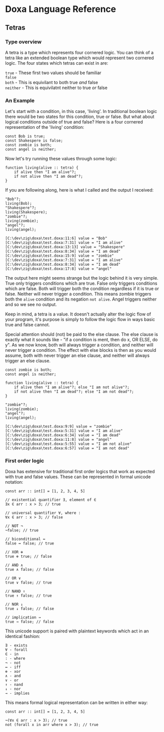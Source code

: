# Doxa Language Reference

## Tetras

### Type overview

A tetra is a type which represents four cornered logic. You can think of a tetra like an extended boolean type which would represent two cornered logic. The four states which tetras can exist in are:

`true` - These first two values should be familiar  
`false`  
`both` - This is equivilant to both true _and_ false  
`neither` - This is equivilatnt neither to true _or_ false

### An Example

Let's start with a condition, in this case, 'living'. In traditional boolean logic there would be two states for this condition, true or false. But what about logical conditions outside of true and false? Here is a four cornered representation of the 'living' condition:

```
const Bob is true;
const Shakespere is false;
const zombie is both;
const angel is neither;
```

Now let's try running these values through some logic:

```
function living(alive :: tetra) {
    if alive then "I am alive"?;
    if not alive then "I am dead"?;
}
```

If you are following along, here is what I called and the output I received:

```
"Bob"?;
living(Bob);
"Shakespere"?;
living(Shakespere);
"zombie"?;
living(zombie);
"angel"?;
living(angel);
```

```
[C:\dev\zig\doxa\test.doxa:11:6] value = "Bob"
[C:\dev\zig\doxa\test.doxa:7:31] value = "I am alive"
[C:\dev\zig\doxa\test.doxa:13:13] value = "Shakespere"
[C:\dev\zig\doxa\test.doxa:8:34] value = "I am dead"
[C:\dev\zig\doxa\test.doxa:15:9] value = "zombie"
[C:\dev\zig\doxa\test.doxa:7:31] value = "I am alive"
[C:\dev\zig\doxa\test.doxa:8:34] value = "I am dead"
[C:\dev\zig\doxa\test.doxa:17:8] value = "angel"
```

The output here might seems strange but the logic behind it is very simple. True only triggers conditions which are true. False only triggers conditions which are false. Both will trigger both the condition regardless if it is true or false. Neither will never trigger a condition. This means zombie triggers both the `alive` condition and its negation `not alive`. Angel triggers neither and so we see no output.

Keep in mind, a tetra is a value. It doesn't actually alter the logic flow of your program, it's purpose is simply to follow the logic flow in ways basic true and false cannot.

Special attention should (not) be paid to the else clause. The else clause is exactly what it sounds like - "if a condition is ment, then do x, OR ELSE, do y". As we now know, both will always trigger a condition, and neither will never trigger a condition. The effect with else blocks is then as you would assume, both with never trigger an else clause, and neither will always trigger an else clause.

```
const zombie is both;
const angel is neither;

function living(alive :: tetra) {
    if alive then "I am alive"?; else "I am not alive"?;
    if not alive then "I am dead"?; else "I am not dead"?;
}

"zombie"?;
living(zombie);
"angel"?;
living(angel);
```

```
[C:\dev\zig\doxa\test.doxa:9:9] value = "zombie"
[C:\dev\zig\doxa\test.doxa:5:31] value = "I am alive"
[C:\dev\zig\doxa\test.doxa:6:34] value = "I am dead"
[C:\dev\zig\doxa\test.doxa:11:8] value = "angel"
[C:\dev\zig\doxa\test.doxa:5:55] value = "I am not alive"
[C:\dev\zig\doxa\test.doxa:6:57] value = "I am not dead"
```

### First order logic

Doxa has extensive for traditional first order logics that work as expected with true and false values. These can be represented in formal unicode notation:

```
const arr :: int[] = [1, 2, 3, 4, 5]

// existential quantifier ∃, element of ∈
∃x ∈ arr : x > 3; // true

// universal quantifier ∀, where :
∀x ∈ arr : x > 3; // false

// NOT ¬
¬false; // true

// biconditional ↔
false ↔ false; // true

// XOR ⊕
true ⊕ true; // false

// AND ∧
true ∧ false; // false

// OR ∨
true ∨ false; // true

// NAND ↑
true ↑ false; // true

// NOR ↓
true ↓ false; // false

// implication →
true → false; // false
```

This unicode support is paired with plaintext keywords which act in an identical fashion:

```
∃ - exists
∀ - forall
∈ - in
: - where
¬ - not
↔ - iff
⊕ - xor
∧ - and
∨ - or
↑ - nand
↓ - nor
→ - implies
```

This means formal logical representation can be written in either way:

```
const arr :: int[] = [1, 2, 3, 4, 5]

¬(∀x ∈ arr : x > 3); // true
not (forall x in arr where x > 3); // true
```
